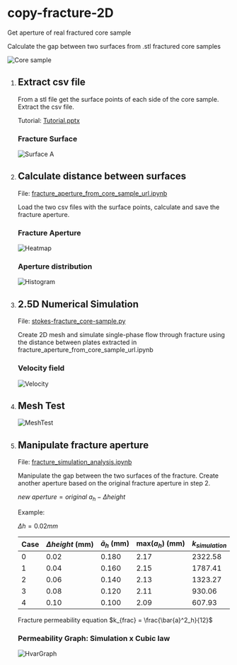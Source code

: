 # copy-fracture-2D
Get aperture of real fractured core sample

Calculate the gap between two surfaces from .stl fractured core samples

![Core sample](https://github.com/lmmp-puc-rio/copy-fracture-2D/blob/main/ILB-4-15_git.png?raw=true)

1. ## Extract csv file
   From a stl file get the surface points of each side of the core sample. Extract the csv file.
   
   Tutorial: [Tutorial.pptx](https://github.com/lmmp-puc-rio/copy-fracture-2D/blob/main/doc/)

   ### Fracture Surface
   ![Surface A](https://github.com/lmmp-puc-rio/copy-fracture-2D/blob/main/ILB-4-15_A.png?raw=true)

3. ## Calculate distance between surfaces
   
   File: [fracture_aperture_from_core_sample_url.ipynb](https://github.com/lmmp-puc-rio/copy-fracture-2D/blob/main/src/fracture_aperture_from_core_sample_url.ipynb)
   
   Load the two csv files with the surface points, calculate and save the fracture aperture.
   
   ### Fracture Aperture
   ![Heatmap](https://github.com/lmmp-puc-rio/copy-fracture-2D/blob/main/heatmap.png?raw=true)

   ### Aperture distribution
   ![Histogram](https://github.com/lmmp-puc-rio/copy-fracture-2D/blob/main/histogram.png?raw=true)

4. ## 2.5D Numerical Simulation
   
   File: [stokes-fracture_core-sample.py](https://github.com/lmmp-puc-rio/copy-fracture-2D/blob/main/src/stokes-fracture_core-sample.py)
   
   Create 2D mesh and simulate single-phase flow through fracture using the distance between plates extracted in fracture_aperture_from_core_sample_url.ipynb

   ### Velocity field
   ![Velocity](https://github.com/lmmp-puc-rio/copy-fracture-2D/blob/main/stokes-ss-hvar-ILB_4_15_2e5-0-u.png?raw=true)

5. ## Mesh Test
   
   ![MeshTest](https://github.com/lmmp-puc-rio/copy-fracture-2D/blob/main/mesh_test_ILB_4_15.png?raw=true)
   
6. ## Manipulate fracture aperture

   File: [fracture_simulation_analysis.ipynb](https://github.com/lmmp-puc-rio/copy-fracture-2D/blob/main/src/fracture_simulation_analysis.ipynb)
   
   Manipulate the gap between the two surfaces of the fracture. Create another aperture based on the original fracture aperture in step 2.
   
   $new \ aperture = original \ a_h - \Delta height$

   Example:
   
   $\Delta h = 0.02 mm$

   | Case     | $\Delta height$ (mm) | $\bar{a}_h$ (mm) | max(${a}_h$) (mm) | $k_{simulation}$ |
   | ----------- | ----------- | ----------- | ----------- | ----------- |
   | 0    | 0.02 | 0.180 | 2.17 |2322.58 |
   | 1    | 0.04 |  0.160 | 2.15 | 1787.41 |
   | 2 | 0.06 | 0.140 | 2.13 | 1323.27 |
   | 3 | 0.08 | 0.120 | 2.11 | 930.06 |
   | 4 | 0.10 | 0.100 | 2.09 | 607.93 |

   Fracture permeability equation
   $k_{frac} = \frac{\bar{a}^2_h}{12}$
   
   ### Permeability Graph: Simulation x Cubic law
   
   ![HvarGraph](https://github.com/lmmp-puc-rio/copy-fracture-2D/blob/main/hvar_ILB_4_15.png?raw=true)
